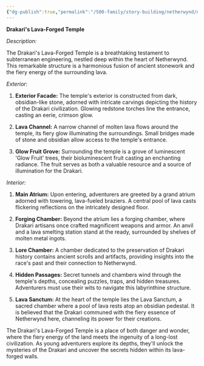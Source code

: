 ```yaml
---
{"dg-publish":true,"permalink":"/500-family/story-building/netherwynd/netherwynd-drakari-s-lava-forged-temple/"}
---
```


**Drakari's Lava-Forged Temple**

_Description:_

The Drakari's Lava-Forged Temple is a breathtaking testament to subterranean engineering, nestled deep within the heart of Netherwynd. This remarkable structure is a harmonious fusion of ancient stonework and the fiery energy of the surrounding lava.

_Exterior:_

1. **Exterior Facade:** The temple's exterior is constructed from dark, obsidian-like stone, adorned with intricate carvings depicting the history of the Drakari civilization. Glowing redstone torches line the entrance, casting an eerie, crimson glow.
    
2. **Lava Channel:** A narrow channel of molten lava flows around the temple, its fiery glow illuminating the surroundings. Small bridges made of stone and obsidian allow access to the temple's entrance.
    
3. **Glow Fruit Grove:** Surrounding the temple is a grove of luminescent 'Glow Fruit' trees, their bioluminescent fruit casting an enchanting radiance. The fruit serves as both a valuable resource and a source of illumination for the Drakari.
    

_Interior:_

1. **Main Atrium:** Upon entering, adventurers are greeted by a grand atrium adorned with towering, lava-fueled braziers. A central pool of lava casts flickering reflections on the intricately designed floor.
    
2. **Forging Chamber:** Beyond the atrium lies a forging chamber, where Drakari artisans once crafted magnificent weapons and armor. An anvil and a lava smelting station stand at the ready, surrounded by shelves of molten metal ingots.
    
3. **Lore Chamber:** A chamber dedicated to the preservation of Drakari history contains ancient scrolls and artifacts, providing insights into the race's past and their connection to Netherwynd.
    
4. **Hidden Passages:** Secret tunnels and chambers wind through the temple's depths, concealing puzzles, traps, and hidden treasures. Adventurers must use their wits to navigate this labyrinthine structure.
    
5. **Lava Sanctum:** At the heart of the temple lies the Lava Sanctum, a sacred chamber where a pool of lava rests atop an obsidian pedestal. It is believed that the Drakari communed with the fiery essence of Netherwynd here, channeling its power for their creations.
    

The Drakari's Lava-Forged Temple is a place of both danger and wonder, where the fiery energy of the land meets the ingenuity of a long-lost civilization. As young adventurers explore its depths, they'll unlock the mysteries of the Drakari and uncover the secrets hidden within its lava-forged walls.